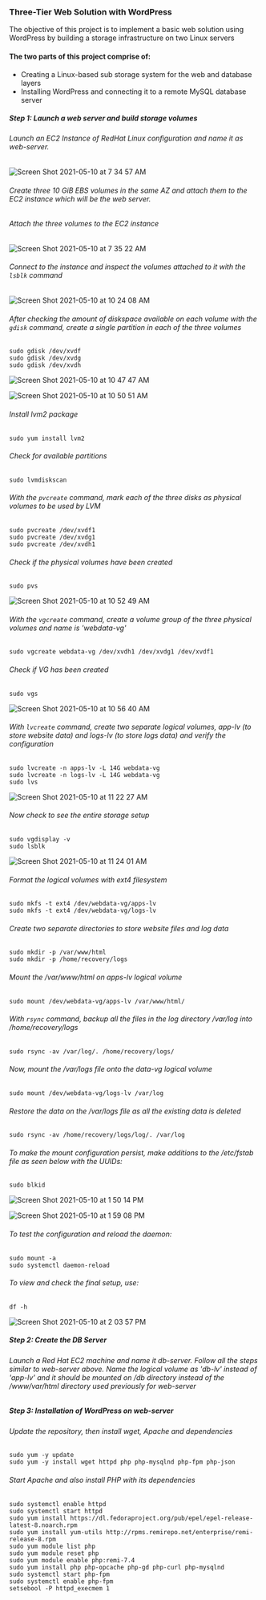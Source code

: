 ### Three-Tier Web Solution with WordPress

The objective of this project is to implement a basic web solution using WordPress by building a storage infrastructure on two Linux servers

#### The two parts of this project comprise of:

 - Creating a Linux-based sub storage system for the web and database layers
 - Installing WordPress and connecting it to a remote MySQL database server

##### Step 1: Launch a web server and build storage volumes

  ###### Launch an EC2 Instance of RedHat Linux configuration and name it as web-server. 


![Screen Shot 2021-05-10 at 7 34 57 AM](https://user-images.githubusercontent.com/44268796/117653407-596a9280-b162-11eb-8235-807c2403297b.png)


 ###### Create three 10 GiB EBS volumes in the same AZ and attach them to the EC2 instance which will be the web server. 
 ###### Attach the three volumes to the EC2 instance 


![Screen Shot 2021-05-10 at 7 35 22 AM](https://user-images.githubusercontent.com/44268796/117653414-5b345600-b162-11eb-8a0b-7ccc81f18011.png)


###### Connect to the instance and inspect the volumes attached to it with the ``` lsblk ``` command


![Screen Shot 2021-05-10 at 10 24 08 AM](https://user-images.githubusercontent.com/44268796/117674841-06043e80-b17a-11eb-9c42-f4f6eb1a62f8.png)


###### After checking the amount of diskspace available on each volume with the ``` gdisk ``` command, create a single partition in each of the three volumes

```
sudo gdisk /dev/xvdf
sudo gdisk /dev/xvdg
sudo gdisk /dev/xvdh
```


![Screen Shot 2021-05-10 at 10 47 47 AM](https://user-images.githubusercontent.com/44268796/117678212-2aade580-b17d-11eb-918a-0672545b69a2.png)


![Screen Shot 2021-05-10 at 10 50 51 AM](https://user-images.githubusercontent.com/44268796/117678653-97c17b00-b17d-11eb-93b7-31ffadc413b0.png)


###### Install lvm2 package
```
sudo yum install lvm2
```
###### Check for available partitions
```
sudo lvmdiskscan 
```
###### With the ``` pvcreate ``` command, mark each of the three disks as physical volumes to be used by LVM
```
sudo pvcreate /dev/xvdf1
sudo pvcreate /dev/xvdg1
sudo pvcreate /dev/xvdh1
```
###### Check if the physical volumes have been created
```
sudo pvs
```

![Screen Shot 2021-05-10 at 10 52 49 AM](https://user-images.githubusercontent.com/44268796/117678956-de16da00-b17d-11eb-929b-c08766e67d3d.png)

###### With the ``` vgcreate ``` command, create a volume group of the three physical volumes and name is 'webdata-vg'

```
sudo vgcreate webdata-vg /dev/xvdh1 /dev/xvdg1 /dev/xvdf1
```

###### Check if VG has been created
```
sudo vgs
```
![Screen Shot 2021-05-10 at 10 56 40 AM](https://user-images.githubusercontent.com/44268796/117679583-67c6a780-b17e-11eb-9a6b-0144a34ff664.png)


###### With ``` lvcreate ``` command, create two separate logical volumes, app-lv (to store website data) and logs-lv (to store logs data) and verify the configuration
```
sudo lvcreate -n apps-lv -L 14G webdata-vg
sudo lvcreate -n logs-lv -L 14G webdata-vg
sudo lvs
```

![Screen Shot 2021-05-10 at 11 22 27 AM](https://user-images.githubusercontent.com/44268796/117683387-030d4c00-b182-11eb-84ef-4b602cfe1b9f.png)


###### Now check to see the entire storage setup
```
sudo vgdisplay -v
sudo lsblk
```

![Screen Shot 2021-05-10 at 11 24 01 AM](https://user-images.githubusercontent.com/44268796/117683594-3b148f00-b182-11eb-82fc-ff3fbaf76710.png)

###### Format the logical volumes with ext4 filesystem
```
sudo mkfs -t ext4 /dev/webdata-vg/apps-lv
sudo mkfs -t ext4 /dev/webdata-vg/logs-lv
```
###### Create two separate directories to store website files and log data
```
sudo mkdir -p /var/www/html
sudo mkdir -p /home/recovery/logs
```
###### Mount the  /var/www/html on apps-lv logical volume
```
sudo mount /dev/webdata-vg/apps-lv /var/www/html/
```
###### With ``` rsync ``` command, backup all the files in the log directory /var/log into /home/recovery/logs
```
sudo rsync -av /var/log/. /home/recovery/logs/
```
###### Now, mount the /var/logs file onto the data-vg logical volume
```
sudo mount /dev/webdata-vg/logs-lv /var/log
```
###### Restore the data on the /var/logs file as all the existing data is deleted 
```
sudo rsync -av /home/recovery/logs/log/. /var/log
```
###### To make the mount configuration persist, make additions to the /etc/fstab file as seen below with the UUIDs:
```
sudo blkid
```
![Screen Shot 2021-05-10 at 1 50 14 PM](https://user-images.githubusercontent.com/44268796/117702557-a8321f80-b196-11eb-9790-51e3b0f2ebff.png)


![Screen Shot 2021-05-10 at 1 59 08 PM](https://user-images.githubusercontent.com/44268796/117703673-eda31c80-b197-11eb-829b-edf3338e7566.png)


###### To test the configuration and reload the daemon:
```
sudo mount -a
sudo systemctl daemon-reload
```

###### To view and check the final setup, use:
```
df -h
```

![Screen Shot 2021-05-10 at 2 03 57 PM](https://user-images.githubusercontent.com/44268796/117704204-9487b880-b198-11eb-8a57-357b108c55e0.png)

##### Step 2: Create the DB Server

###### Launch a Red Hat EC2 machine and name it db-server. Follow all the steps similar to web-server above. Name the logical volume as 'db-lv' instead of 'app-lv' and it should be mounted on /db directory instead of the /www/var/html directory used previously for web-server

##### Step 3: Installation of WordPress on web-server

###### Update the repository, then install wget, Apache and dependencies
```
sudo yum -y update
sudo yum -y install wget httpd php php-mysqlnd php-fpm php-json
```
###### Start Apache and also install PHP with its dependencies
```
sudo systemctl enable httpd
sudo systemctl start httpd
sudo yum install https://dl.fedoraproject.org/pub/epel/epel-release-latest-8.noarch.rpm
sudo yum install yum-utils http://rpms.remirepo.net/enterprise/remi-release-8.rpm
sudo yum module list php
sudo yum module reset php
sudo yum module enable php:remi-7.4
sudo yum install php php-opcache php-gd php-curl php-mysqlnd
sudo systemctl start php-fpm
sudo systemctl enable php-fpm
setsebool -P httpd_execmem 1
```































  
  





  
